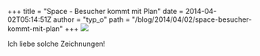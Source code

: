 +++
title = "Space - Besucher kommt mit Plan"
date = 2014-04-02T05:14:51Z
author = "typ_o"
path = "/blog/2014/04/02/space-besucher-kommt-mit-plan"
+++
![](/media/der_plan.jpg)

Ich liebe solche Zeichnungen\!
